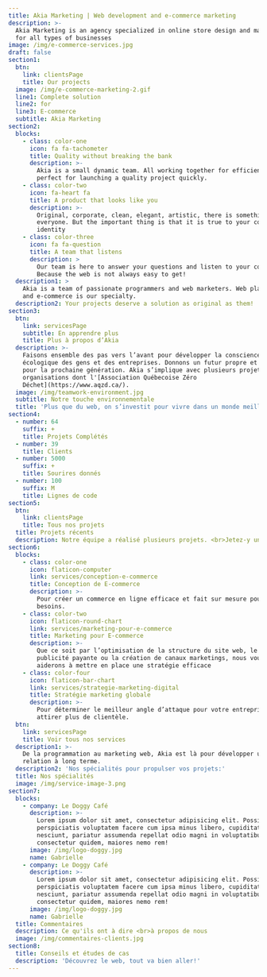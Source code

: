 ```yaml
---
title: Akia Marketing | Web development and e-commerce marketing
description: >-
  Akia Marketing is an agency specialized in online store design and marketing
  for all types of businesses
image: /img/e-commerce-services.jpg
draft: false
section1:
  btn:
    link: clientsPage
    title: Our projects
  image: /img/e-commerce-marketing-2.gif
  line1: Complete solution
  line2: for
  line3: E-commerce
  subtitle: Akia Marketing
section2:
  blocks:
    - class: color-one
      icon: fa fa-tachometer
      title: Quality without breaking the bank
      description: >-
        Akia is a small dynamic team. All working together for efficiency,
        perfect for launching a quality project quickly.
    - class: color-two
      icon: fa-heart fa
      title: A product that looks like you
      description: >-
        Original, corporate, clean, elegant, artistic, there is something for
        everyone. But the important thing is that it is true to your company's
        identity
    - class: color-three
      icon: fa fa-question
      title: A team that listens
      description: >
        Our team is here to answer your questions and listen to your concerns.
        Because the web is not always easy to get!
  description1: >
    Akia is a team of passionate programmers and web marketers. Web platforms
    and e-commerce is our specialty.
  description2: Your projects deserve a solution as original as them!
section3:
  btn:
    link: servicesPage
    subtitle: En apprendre plus
    title: Plus à propos d’Akia
  description: >-
    Faisons ensemble des pas vers l’avant pour développer la conscience
    écologique des gens et des entreprises. Donnons un futur propre et convivial
    pour la prochaine génération. Akia s’implique avec plusieurs projets et
    organisations dont l'[Association Québecoise Zéro
    Déchet](https://www.aqzd.ca/).
  image: /img/teamwork-environment.jpg
  subtitle: Notre touche environnementale
  title: 'Plus que du web, on s’investit pour vivre dans un monde meilleur.'
section4:
  - number: 64
    suffix: +
    title: Projets Complétés
  - number: 39
    title: Clients
  - number: 5000
    suffix: +
    title: Sourires donnés
  - number: 100
    suffix: M
    title: Lignes de code
section5:
  btn:
    link: clientsPage
    title: Tous nos projets
  title: Projets récents
  description: Notre équipe a réalisé plusieurs projets. <br>Jetez-y un coup d'oeil.
section6:
  blocks:
    - class: color-one
      icon: flaticon-computer
      link: services/conception-e-commerce
      title: Conception de E-commerce
      description: >-
        Pour créer un commerce en ligne efficace et fait sur mesure pour vos
        besoins.
    - class: color-two
      icon: flaticon-round-chart
      link: services/marketing-pour-e-commerce
      title: Marketing pour E-commerce
      description: >-
        Que ce soit par l’optimisation de la structure du site web, le SEO, la
        publicité payante ou la création de canaux marketings, nous vous
        aiderons à mettre en place une stratégie efficace
    - class: color-four
      icon: flaticon-bar-chart
      link: services/strategie-marketing-digital
      title: Stratégie marketing globale
      description: >-
        Pour déterminer le meilleur angle d’attaque pour votre entreprise et
        attirer plus de clientèle.
  btn:
    link: servicesPage
    title: Voir tous nos services
  description1: >-
    De la programmation au marketing web, Akia est là pour développer une
    relation à long terme.
  description2: 'Nos spécialités pour propulser vos projets:'
  title: Nos spécialités
  image: /img/service-image-3.png
section7:
  blocks:
    - company: Le Doggy Café
      description: >-
        Lorem ipsum dolor sit amet, consectetur adipisicing elit. Possimus
        perspiciatis voluptatem facere cum ipsa minus libero, cupiditate
        nesciunt, pariatur assumenda repellat odio magni in voluptatibus
        consectetur quidem, maiores nemo rem!
      image: /img/logo-doggy.jpg
      name: Gabrielle
    - company: Le Doggy Café
      description: >-
        Lorem ipsum dolor sit amet, consectetur adipisicing elit. Possimus
        perspiciatis voluptatem facere cum ipsa minus libero, cupiditate
        nesciunt, pariatur assumenda repellat odio magni in voluptatibus
        consectetur quidem, maiores nemo rem!
      image: /img/logo-doggy.jpg
      name: Gabrielle
  title: Commentaires
  description: Ce qu'ils ont à dire <br>à propos de nous
  image: /img/commentaires-clients.jpg
section8:
  title: Conseils et études de cas
  description: 'Découvrez le web, tout va bien aller!'
---
```


